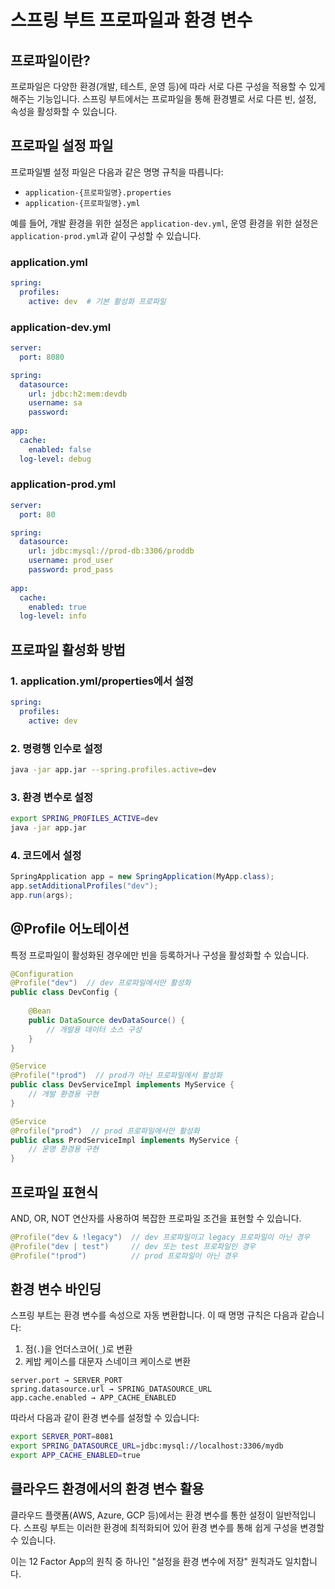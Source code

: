 # 스프링 부트 프로파일과 환경 변수

## 프로파일이란?

프로파일은 다양한 환경(개발, 테스트, 운영 등)에 따라 서로 다른 구성을 적용할 수 있게 해주는 기능입니다. 스프링 부트에서는 프로파일을 통해 환경별로 서로 다른 빈, 설정, 속성을 활성화할 수 있습니다.

## 프로파일 설정 파일

프로파일별 설정 파일은 다음과 같은 명명 규칙을 따릅니다:

- `application-{프로파일명}.properties`
- `application-{프로파일명}.yml`

예를 들어, 개발 환경을 위한 설정은 `application-dev.yml`, 운영 환경을 위한 설정은 `application-prod.yml`과 같이 구성할 수 있습니다.

### application.yml

```yaml
spring:
  profiles:
    active: dev  # 기본 활성화 프로파일
```

### application-dev.yml

```yaml
server:
  port: 8080

spring:
  datasource:
    url: jdbc:h2:mem:devdb
    username: sa
    password: 
    
app:
  cache:
    enabled: false
  log-level: debug
```

### application-prod.yml

```yaml
server:
  port: 80

spring:
  datasource:
    url: jdbc:mysql://prod-db:3306/proddb
    username: prod_user
    password: prod_pass
    
app:
  cache:
    enabled: true
  log-level: info
```

## 프로파일 활성화 방법

### 1. application.yml/properties에서 설정

```yaml
spring:
  profiles:
    active: dev
```

### 2. 명령행 인수로 설정

```bash
java -jar app.jar --spring.profiles.active=dev
```

### 3. 환경 변수로 설정

```bash
export SPRING_PROFILES_ACTIVE=dev
java -jar app.jar
```

### 4. 코드에서 설정

```java
SpringApplication app = new SpringApplication(MyApp.class);
app.setAdditionalProfiles("dev");
app.run(args);
```

## @Profile 어노테이션

특정 프로파일이 활성화된 경우에만 빈을 등록하거나 구성을 활성화할 수 있습니다.

```java
@Configuration
@Profile("dev")  // dev 프로파일에서만 활성화
public class DevConfig {
    
    @Bean
    public DataSource devDataSource() {
        // 개발용 데이터 소스 구성
    }
}
```

```java
@Service
@Profile("!prod")  // prod가 아닌 프로파일에서 활성화
public class DevServiceImpl implements MyService {
    // 개발 환경용 구현
}

@Service
@Profile("prod")  // prod 프로파일에서만 활성화
public class ProdServiceImpl implements MyService {
    // 운영 환경용 구현
}
```

## 프로파일 표현식

AND, OR, NOT 연산자를 사용하여 복잡한 프로파일 조건을 표현할 수 있습니다.

```java
@Profile("dev & !legacy")  // dev 프로파일이고 legacy 프로파일이 아닌 경우
@Profile("dev | test")     // dev 또는 test 프로파일인 경우
@Profile("!prod")          // prod 프로파일이 아닌 경우
```

## 환경 변수 바인딩

스프링 부트는 환경 변수를 속성으로 자동 변환합니다. 이 때 명명 규칙은 다음과 같습니다:

1. 점(`.`)을 언더스코어(`_`)로 변환
2. 케밥 케이스를 대문자 스네이크 케이스로 변환

```
server.port → SERVER_PORT
spring.datasource.url → SPRING_DATASOURCE_URL
app.cache.enabled → APP_CACHE_ENABLED
```

따라서 다음과 같이 환경 변수를 설정할 수 있습니다:

```bash
export SERVER_PORT=8081
export SPRING_DATASOURCE_URL=jdbc:mysql://localhost:3306/mydb
export APP_CACHE_ENABLED=true
```

## 클라우드 환경에서의 환경 변수 활용

클라우드 플랫폼(AWS, Azure, GCP 등)에서는 환경 변수를 통한 설정이 일반적입니다. 스프링 부트는 이러한 환경에 최적화되어 있어 환경 변수를 통해 쉽게 구성을 변경할 수 있습니다.

이는 12 Factor App의 원칙 중 하나인 "설정을 환경 변수에 저장" 원칙과도 일치합니다. 